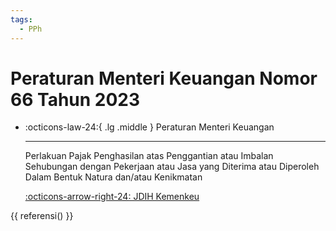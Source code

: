 ```yaml
---
tags:
  - PPh
---
```


# Peraturan Menteri Keuangan Nomor 66 Tahun 2023

<div class="grid cards" markdown>

-   :octicons-law-24:{ .lg .middle } Peraturan Menteri Keuangan

    ---

    Perlakuan Pajak Penghasilan atas Penggantian atau Imbalan Sehubungan dengan Pekerjaan atau Jasa yang Diterima atau Diperoleh Dalam Bentuk Natura dan/atau Kenikmatan

    [:octicons-arrow-right-24: JDIH Kemenkeu](https://jdih.kemenkeu.go.id/in/dokumen/peraturan/23bd20e5-5a77-4c58-2eb5-08db7c9d92c2)

</div>



{{ referensi() }}